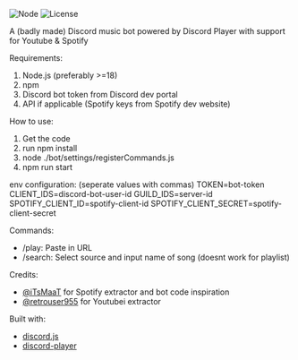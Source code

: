 ![Node](https://img.shields.io/badge/node-%3E%3D18-brightgreen)
![License](https://img.shields.io/github/license/brrrbot/bob)

A (badly made) Discord music bot powered by Discord Player with support for Youtube & Spotify

Requirements:
1. Node.js (preferably >=18)
2. npm
3. Discord bot token from Discord dev portal
4. API if applicable (Spotify keys from Spotify dev website)

How to use:
1. Get the code
2. run npm install
3. node ./bot/settings/registerCommands.js
4. npm run start

env configuration: (seperate values with commas)
TOKEN=bot-token
CLIENT_IDS=discord-bot-user-id
GUILD_IDS=server-id
SPOTIFY_CLIENT_ID=spotify-client-id
SPOTIFY_CLIENT_SECRET=spotify-client-secret

Commands:
- /play: Paste in URL
- /search: Select source and input name of song (doesnt work for playlist)

Credits:
- [@iTsMaaT](https://github.com/iTsMaaT) for Spotify extractor and bot code inspiration
- [@retrouser955](https://github.com/retrouser955) for Youtubei extractor

Built with:
- [discord.js](https://github.com/discordjs/discord.js)
- [discord-player](https://github.com/Androz2091/discord-player)
